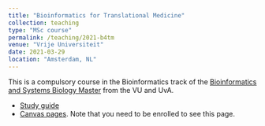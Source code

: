```yaml
---
title: "Bioinformatics for Translational Medicine"
collection: teaching
type: "MSc course"
permalink: /teaching/2021-b4tm
venue: "Vrije Universiteit"
date: 2021-03-29
location: "Amsterdam, NL"
---
```


This is a compulsory course in the Bioinformatics track of the [Bioinformatics and Systems Biology Master](https://vuweb.vu.nl/en/education/master/bioinformatics-and-systems-biology) from the VU and UvA.

  * [Study guide](https://studiegids.vu.nl/nl/2019-2020/courses/X_405092)
  * [Canvas pages](https://canvas.vu.nl/courses/46400). Note that you need to be enrolled to see this page.
